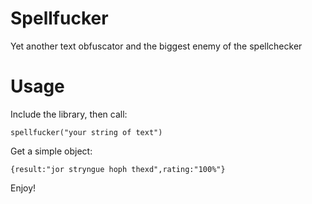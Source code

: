 Spellfucker 
============
Yet another text obfuscator and the biggest enemy of the spellchecker

Usage
===========

Include the library, then call:

```spellfucker("your string of text")```

Get a simple object:

```{result:"jor stryngue hoph thexd",rating:"100%"}```

Enjoy!
